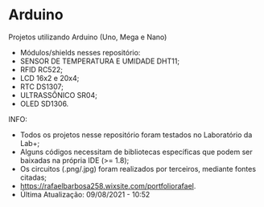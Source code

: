 # Arduino
Projetos utilizando Arduino (Uno, Mega e Nano)
- Módulos/shields nesses repositório:
- SENSOR DE TEMPERATURA E UMIDADE DHT11;
- RFID RC522;
- LCD 16x2 e 20x4;
- RTC DS1307;
- ULTRASSÔNICO SR04;
- OLED SD1306.

INFO:
- Todos os projetos nesse repositório foram testados no Laboratório da Lab+;
- Alguns códigos necessitam de bibliotecas específicas que podem ser baixadas na própria IDE (>= 1.8);
- Os circuitos (.png/.jpg) foram realizados por terceiros, mediante fontes citadas;
- https://rafaelbarbosa258.wixsite.com/portfoliorafael.
- Última Atualização: 09/08/2021 - 10:52
